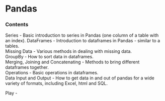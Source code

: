 # Pandas

### Contents

Series - Basic introduction to series in Pandas (one column of a table with an index). 
DataFrames - Introduction to dataframes in Pandas - similar to a tables.  
Missing Data - Various methods in dealing with missing data.  
GroupBy - How to sort data in dataframes.  
Merging, Joining and Concatenating - Methods to bring different dataframes together.  
Operations - Basic operations in dataframes.  
Data Input and Output - How to get data in and out of pandas for a wide variety of formats, including Excel, html and SQL.  

Play - 
